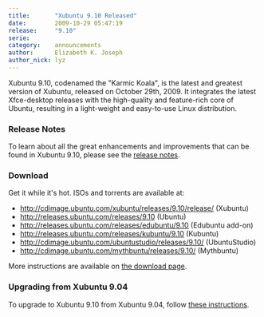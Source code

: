 ```yaml
---
title:       "Xubuntu 9.10 Released"
date:        2009-10-29 05:47:19
release:     "9.10"
serie:       
category:    announcements
author:      Elizabeth K. Joseph
author_nick: lyz
---
```


Xubuntu 9.10, codenamed the "Karmic Koala", is the latest and greatest version of Xubuntu, released on October 29th, 2009. It integrates the latest Xfce-desktop releases with the high-quality and feature-rich core of Ubuntu, resulting in a light-weight and easy-to-use Linux distribution.

### Release Notes

To learn about all the great enhancements and improvements that can be found in Xubuntu 9.10, please see the [release notes](https://wiki.ubuntu.com/Xubuntu/KarmicKoala/Final).

### Download

Get it while it's hot. ISOs and torrents are available at:

- http://cdimage.ubuntu.com/xubuntu/releases/9.10/release/ (Xubuntu)
- http://releases.ubuntu.com/releases/9.10 (Ubuntu)
- http://releases.ubuntu.com/releases/edubuntu/9.10 (Edubuntu add-on)
- http://releases.ubuntu.com/releases/kubuntu/9.10 (Kubuntu)
- http://cdimage.ubuntu.com/ubuntustudio/releases/9.10/ (UbuntuStudio)
- http://cdimage.ubuntu.com/mythbuntu/releases/9.10/ (Mythbuntu)

More instructions are available on [the download page](/get).

### Upgrading from Xubuntu 9.04

To upgrade to Xubuntu 9.10 from Xubuntu 9.04, follow [these instructions](https://help.ubuntu.com/community/KarmicUpgrades).
